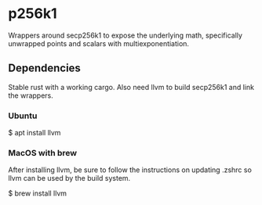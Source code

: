 # p256k1
Wrappers around secp256k1 to expose the underlying math, specifically unwrapped points and scalars with multiexponentiation.

## Dependencies
Stable rust with a working cargo.  Also need llvm to build secp256k1 and link the wrappers.

### Ubuntu
$ apt install llvm

### MacOS with brew
After installing llvm, be sure to follow the instructions on updating .zshrc so llvm can be used by the build system.

$ brew install llvm
